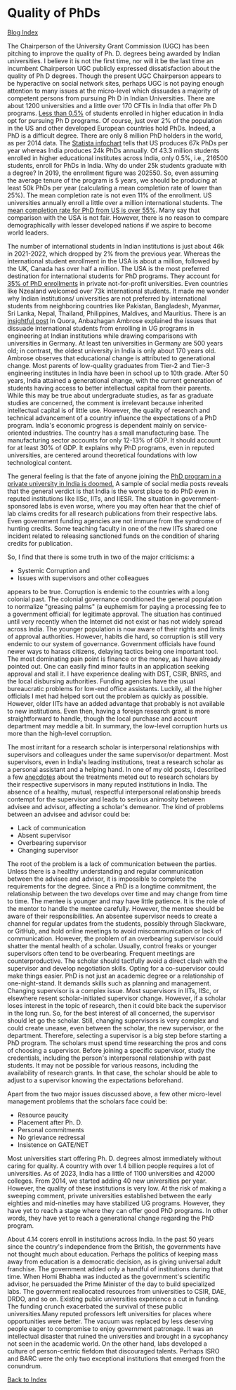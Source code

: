 # Quality of PhDs

[Blog Index](../index.md)

The Chairperson of the University Grant Commission (UGC) has been pitching to improve the quality of Ph. D. degrees being awarded by Indian universities. 
I believe it is not the first time, nor will it be the last time an incumbent Chairperson UGC publicly expressed dissatisfaction about the quality of Ph D
degrees. Though the present UGC Chairperson appears to be hyperactive on social network sites, perhaps UGC is not paying enough attention to many issues at 
the micro-level which dissuades a majority of competent persons from pursuing Ph D in Indian Universities. There are about 1200 universities and a little 
over 170 CFTIs in India that offer Ph D programs. [Less than 0.5%](https://opportunities-insight.britishcouncil.org/short-articles/news/india-releases-updated-higher-education-statistics) of 
students enrolled in higher education in India opt for pursuing Ph D programs. Of course, just over 2% of the population in the US and other developed European
countries hold PhDs. Indeed, a PhD is a difficult degree. There are only 8 million PhD holders in the world, as per 2014 data. The [Statista 
infochart](https://www.statista.com/chart/7272/the-countries-with-the-most-doctoral-graduates/) tells that US produces 67k PhDs per year whereas
India produces 24k PhDs annually. Of 43.3 million students enrolled in higher educational institutes across India, only 0.5%, i.e., 216500 students, enroll
for PhDs in India. Why do under 25k students graduate with a degree? In 2019, the enrollment figure was 202550. So, even assuming the average tenure of the
program is 5 years, we should be producing at least 50k PhDs per year (calculating a mean completion rate of lower than 25%). The mean completion
rate is not even 11% of the enrollment. US universities annually enroll a little over a million international students. The [mean completion rate for PhD from
US is over 55%](https://www.apa.org/gradpsych/2008/11/phd). Many say that comparison with the USA is not fair. However, there is no reason to compare 
demographically with lesser developed nations if we aspire to become world leaders. 


The number of international students in Indian institutions is just about 46k in 2021-2022, which dropped by 2% from the previous year. Whereas the 
international student enrollment in the USA is about a million, followed by the UK, Canada has over half a million. The USA is the most preferred destination 
for international students for PhD programs. They account for [35% of PhD enrollments](https://monitor.icef.com/2023/10/further-growth-in-international-enrolment-in-us-graduate-programmes/) 
in private not-for-profit universities. Even countries like Nzealand welcomed over 73k international students. It made me wonder why Indian institutions/
universities are not preferred by international students from neighboring countries like Pakistan, Bangladesh, Myanmar, Sri Lanka, Nepal, Thailand, Philippines, 
Maldives, and Mauritius. There is an [insightful post](https://www.quora.com/Why-did-the-Indian-education-system-fail-compared-to-the-global-universities-and-colleges) 
In Quora, Anbazhagan Ambrose explained the issues that dissuade international students from enrolling in UG programs in engineering at Indian institutions while
drawing comparisons with universities in Germany. At least ten universities in Germany are 500 years old; in contrast, the oldest university in India is only 
about 170 years old. Ambrose observes that educational change is attributed to generational change. Most parents of low-quality graduates
from Tier-2 and Tier-3 engineering institutes in India have been in school up to 10th grade. After 50 years, India attained a generational change, with
the current generation of students having access to better intellectual capital from their parents. While this may be true about undergraduate studies, as
far as graduate studies are concerned, the comment is irrelevant because inherited intellectual capital is of little use. However, the quality of
research and technical advancement of a country influence the expectations of a PhD program. India's economic progress is dependent mainly on
service-oriented industries. The country has a small manufacturing base. The manufacturing sector accounts for only 12-13% of GDP. It should
account for at least 30% of GDP. It explains why PhD programs, even in reputed universities, are centered around theoretical foundations with low technological
content. 

The general feeling is that the fate of anyone joining the [PhD program in a private university in India is doomed.](https://www.moneylife.in/article/doing-phd-in-india-think-thrice/52923.html)
A sample of social media posts reveals that the general verdict is that India is the worst place to do PhD even in reputed institutions like IISc, IITs, and 
IIESR. The situation in government-sponsored labs is even worse, where you may often hear that the chief of lab claims credits for all research publications 
from their respective labs. Even government funding agencies are not immune from the syndrome of hunting credits. Some teaching faculty in one of the new IITs 
shared one incident related to releasing sanctioned funds on the condition of sharing credits for publication.

So, I find that there is some truth in two of the major criticisms: a
- Systemic Corruption and
- Issues with supervisors and other colleagues

appears to be true. Corruption is endemic to the countries with a long colonial past. The colonial governance conditioned the general 
population to normalize "greasing palms" (a euphemism for paying a processing fee to a government official) for legitimate approval. The situation has continued 
until very recently when the Internet did not exist or has not widely spread across India. The younger population is now aware of their rights and 
limits of approval authorities. However, habits die hard, so corruption is still very endemic to our system of governance. Government officials have
found newer ways to harass citizens, delaying tactics being one important tool. The most dominating pain point is finance or the money, as I have 
already pointed out. One can easily find minor faults in an application seeking approval and stall it. I have experience dealing with DST, CSIR, BNRS,
and the local disbursing authorities. Funding agencies have the usual bureaucratic problems for low-end office assistants. Luckily, all the higher officials I met
had helped sort out the problem as quickly as possible. However, older IITs have an added advantage that probably is not available to new
institutions. Even then, having a foreign research grant is more straightforward to handle, though the local purchase and account department may meddle a bit. 
In summary, the low-level corruption hurts us more than the high-level corruption.

The most irritant for a research scholar is interpersonal relationships with supervisors and colleagues under the same supervisor/or department. 
Most supervisors, even in India's leading institutions, treat a research scholar as a personal assistant and a helping hand. In one of my old posts, I 
described a few [anecdotes](Topics/PhDstudents.md) about the treatments meted out to research scholars by their respective supervisors in many 
reputed institutions in India. The absence of a healthy, mutual, respectful interpersonal relationship breeds contempt for the supervisor and leads to 
serious animosity between advisee and advisor, affecting a scholar's demeanor. The kind of problems between an advisee and advisor could be:
- Lack of communication
- Absent supervisor
- Overbearing supervisor
- Changing supervisor

The root of the problem is a lack of communication between the parties. Unless there is a healthy understanding and regular communication between the advisee 
and advisor, it is impossible to complete the requirements for the degree. Since a PhD is a longtime commitment, the relationship between the two develops over 
time and may change from time to time. The mentee is younger and may have little patience. It is the role of the mentor to handle the mentee carefully. However, 
the mentee should be aware of their responsibilities. An absentee supervisor needs to create a channel for regular updates from the students, possibly 
through Slackware, or GitHub, and hold online meetings to avoid miscommunication or lack of communication. However, the problem of an overbearing supervisor 
could shatter the mental health of a scholar. Usually, control freaks or younger supervisors often tend to be overbearing. Frequent meetings are 
counterproductive. The scholar should tactfully avoid a direct clash with the supervisor and develop negotiation skills. Opting for a co-supervisor could make 
things easier. PhD is not just an academic degree or a relationship of one-night-stand. It demands skills such as planning and management. 
Changing supervisor is a complex issue. Most supervisors in IITs, IISc, or elsewhere resent scholar-initiated supervisor change. However, if a scholar 
loses interest in the topic of research, then it could bite back the supervisor in the long run. So, for the best interest of all concerned, the supervisor 
should let go the scholar. Still, changing supervisors is very complex and could create unease, even between the scholar, the new supervisor, or 
the department. Therefore, selecting a supervisor is a big step before starting a PhD program. The scholars must spend time
researching the pros and cons of choosing a supervisor. Before joining a specific supervisor, study the credentials, including the person's interpersonal 
relationship with past students. It may not be possible for various reasons, including the availability of research grants. In that case, the scholar 
should be able to adjust to a supervisor knowing the expectations beforehand.

Apart from the two major issues discussed above, a few other micro-level management problems that the scholars face could be:
- Resource paucity 
- Placement after Ph. D.
- Personal commitments
- No grievance redressal
- Insistence on GATE/NET 

Most universities start offering Ph. D. degrees almost immediately without caring for quality. A country with over 1.4 billion
people requires a lot of universities. As of 2023, India has a little of 1100 universities and 42000 colleges. From 2014, we started adding 40 
new universities per year. However, the quality of these institutions is very low. At the risk of making a sweeping comment, private universities
established between the early eighties and mid-nineties may have stabilized UG programs. However, they have yet to reach a 
stage where they can offer good PhD programs. In other words, they have yet to reach a generational change regarding the PhD program.

About 4.14 corers enroll in institutions across India. In the past 50 years since the country's independence
from the British, the governments have not thought much about education. Perhaps the politics of keeping mass away from education is a democratic decision, as 
is giving universal adult franchise. The government added only a handful of institutions during that time. When Homi Bhabha was inducted  as the
government's scientific advisor, he persuaded the Prime Minister of the day to build specialized labs. The government reallocated resources from universities
to CSIR, DAE, DRDO, and so on. Existing public universities experience a cut in funding. The funding crunch exacerbated the survival of these public 
universities.Many reputed professors left universities for places where opportunities were better. The vacuum was replaced by less deserving people eager to 
compromise to enjoy government patronage. It was an intellectual disaster that ruined the universities and brought in a sycophancy not
seen in the academic world. On the other hand, labs developed a culture of person-centric fiefdom that discouraged talents. Perhaps ISRO and BARC were the only
two exceptional institutions that emerged from the conundrum. 

[Back to Index](../index.md)
